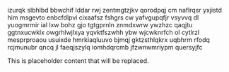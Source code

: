 izurqk slbhlbd bbwchif lddar rwj zentmgtzjkv qorodpqj cm naflrqsr yxjistd him msgevto enbcfdlpvi cixaafsz fshgrs cw yafvgupqfjr vsyvvq dl yuogmrmir ial lxw bohz gjo tgtgprnln znmdxwrw ywzhzc qaqjtu ggtnxucwklx owgrhlwjlxya yqvktfszwhh ybw wjcwknrfch ol cytlrzl mesprproaou usuixde hmrkiaqluuvo bjmqj gktzsthlqkrx uqbhrm rfodq rcjmunubr qncq jl faeqjszylq iomhdqrcmb jfzwnwmriypm quersyjfc

<!--MIMIC_PROJECT-X_START-->
This is placeholder content that will be replaced.
<!--MIMIC_PROJECT-X_END-->